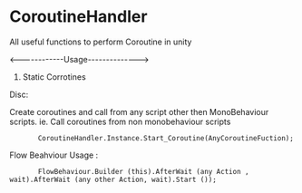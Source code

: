# CoroutineHandler
All useful functions to perform Coroutine in unity

<------------Usage-------------->

1. Static Corrotines

Disc:

Create coroutines and call from any script other then MonoBehaviour scripts.
ie. Call coroutines from  non monobehaviour scripts

           CoroutineHandler.Instance.Start_Coroutine(AnyCoroutineFuction);


Flow Beahviour Usage :

           FlowBehaviour.Builder (this).AfterWait (any Action , wait).AfterWait (any other Action, wait).Start ());


